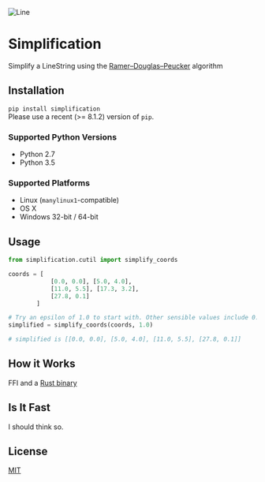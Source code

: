 ![Line](https://cdn.rawgit.com/urschrei/rdp/6c84264fd9cdc0b8fdf974fc98e51fea4834ed05/rdp.svg)  
# Simplification
Simplify a LineString using the [Ramer–Douglas–Peucker](https://en.wikipedia.org/wiki/Ramer–Douglas–Peucker_algorithm) algorithm

## Installation
`pip install simplification`  
Please use a recent (>= 8.1.2) version of `pip`.

### Supported Python Versions
- Python 2.7
- Python 3.5

### Supported Platforms
- Linux (`manylinux1`-compatible)  
- OS X
- Windows 32-bit / 64-bit 

## Usage
```python
from simplification.cutil import simplify_coords

coords = [
            [0.0, 0.0], [5.0, 4.0],
            [11.0, 5.5], [17.3, 3.2],
            [27.8, 0.1]
        ]

# Try an epsilon of 1.0 to start with. Other sensible values include 0.01, 0.001
simplified = simplify_coords(coords, 1.0)

# simplified is [[0.0, 0.0], [5.0, 4.0], [11.0, 5.5], [27.8, 0.1]]
```

## How it Works
FFI and a [Rust binary](https://github.com/urschrei/rdp)

## Is It Fast
I should think so.

## License
[MIT](license.txt)
